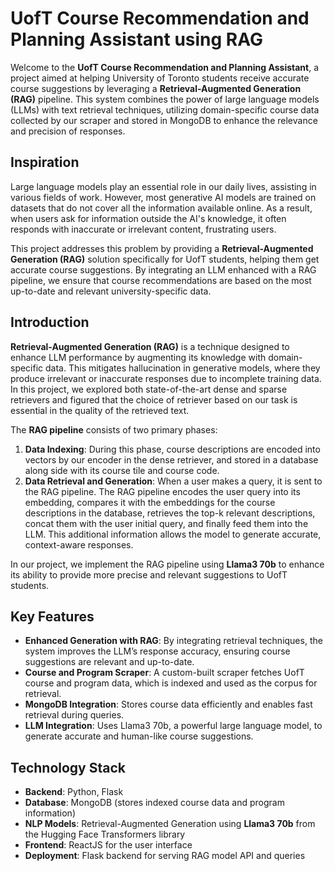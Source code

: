 # UofT Course Recommendation and Planning Assistant using RAG

Welcome to the **UofT Course Recommendation and Planning Assistant**, a project aimed at helping University of Toronto students receive accurate course suggestions by leveraging a **Retrieval-Augmented Generation (RAG)** pipeline. This system combines the power of large language models (LLMs) with text retrieval techniques, utilizing domain-specific course data collected by our scraper and stored in MongoDB to enhance the relevance and precision of responses.

## Inspiration

Large language models play an essential role in our daily lives, assisting in various fields of work. However, most generative AI models are trained on datasets that do not cover all the information available online. As a result, when users ask for information outside the AI's knowledge, it often responds with inaccurate or irrelevant content, frustrating users.

This project addresses this problem by providing a **Retrieval-Augmented Generation (RAG)** solution specifically for UofT students, helping them get accurate course suggestions. By integrating an LLM enhanced with a RAG pipeline, we ensure that course recommendations are based on the most up-to-date and relevant university-specific data.

## Introduction

**Retrieval-Augmented Generation (RAG)** is a technique designed to enhance LLM performance by augmenting its knowledge with domain-specific data. This mitigates hallucination in generative models, where they produce irrelevant or inaccurate responses due to incomplete training data. In this project, we explored both state-of-the-art dense and sparse retrievers and figured that the choice of retriever based on our task is essential in the quality of the retrieved text.

The **RAG pipeline** consists of two primary phases:
1. **Data Indexing**: During this phase, course descriptions are encoded into vectors by our encoder in the dense retriever, and stored in a database along side with its course tile and course code.
2. **Data Retrieval and Generation**: When a user makes a query, it is sent to the RAG pipeline. The RAG pipeline encodes the user query into its embedding, compares it with the embeddings for the course descriptions in the database, retrieves the top-k relevant descriptions, concat them with the user initial query, and finally feed them into the LLM. This additional information allows the model to generate accurate, context-aware responses.

In our project, we implement the RAG pipeline using **Llama3 70b** to enhance its ability to provide more precise and relevant suggestions to UofT students.

## Key Features
- **Enhanced Generation with RAG**: By integrating retrieval techniques, the system improves the LLM’s response accuracy, ensuring course suggestions are relevant and up-to-date.
- **Course and Program Scraper**: A custom-built scraper fetches UofT course and program data, which is indexed and used as the corpus for retrieval.
- **MongoDB Integration**: Stores course data efficiently and enables fast retrieval during queries.
- **LLM Integration**: Uses Llama3 70b, a powerful large language model, to generate accurate and human-like course suggestions.

## Technology Stack

- **Backend**: Python, Flask
- **Database**: MongoDB (stores indexed course data and program information)
- **NLP Models**: Retrieval-Augmented Generation using **Llama3 70b** from the Hugging Face Transformers library
- **Frontend**: ReactJS for the user interface
- **Deployment**: Flask backend for serving RAG model API and queries
